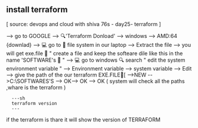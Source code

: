 ## install terraform
[ source: devops and cloud with shiva 76s - day25- terraform ]

--> go to GOOGLE --> 🔍'Terraform Donload' --> windows --> AMD:64 {downlad}
--> 💻 go to 📁 file system in our laptop --> Extract the file --> you will get exe.file 📄
    " create a file and keep the softeare dile like this in the name 'SOFTWARE's 📄 "
--> 💻 go to windows 🔍 search " edit the system environment variable "  --> Environment variable 
--> system variable --> Edit --> give the path of the our terraform EXE.FILE📄[
      -->NEW -->C:\SOFTWARES'S --> OK--> OK --> OK
      ( system will check all the paths ,whare is the terraform )
      
      ---sh
      terraform version
      ---

  if the terraform is thare it will show the  version of TERRAFORM

   

   
